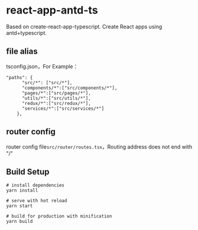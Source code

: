 # react-app-antd-ts
Based on create-react-app-typescript. Create React apps using antd+typescript.

## file alias
tsconfig.json，For Example：

```
"paths": {
      "src/*": ["src/*"],
      "components/*":["src/components/*"],
      "pages/*":["src/pages/*"],
      "utils/*":["src/utils/*"],
      "redux/*":["src/redux/*"],
      "services/*":["src/services/*"]
    },
```

## router config

router config file```src/router/routes.tsx```，Routing address does not end with "/"


## Build Setup

```
# install dependencies
yarn install

# serve with hot reload
yarn start

# build for production with minification
yarn build
```